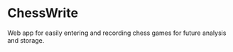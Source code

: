 # ChessWrite

Web app for easily entering and recording chess games for future analysis and storage.
